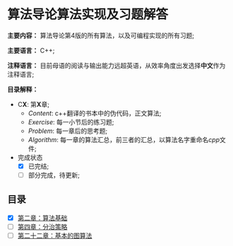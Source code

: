 # 算法导论算法实现及习题解答

**主要内容：** 算法导论第4版的所有算法，以及可编程实现的所有习题;

**主要语言：** C++;

**注释语言：** 目前母语的阅读与输出能力远超英语，从效率角度出发选择**中文**作为注释语言;

**目录解释：**

* C**X**: 第**X**章;
  * *Content*: c++翻译的书本中的伪代码，正文算法;
  * *Exercise*: 每一小节后的练习题;
  * *Problem*: 每一章后的思考题;
  * *Algorithm*: 每一章的算法汇总，前三者的汇总，以算法名字重命名*cpp*文件;
* 完成状态
  * [x] 已完结;
  * [ ] 部分完成，待更新;

## 目录
- [x] [第二章：算法基础](https://github.com/jinjin2017c/CLRS/tree/main/C2)
- [ ] [第四章：分治策略](https://github.com/Jex97/CLRS/tree/main/C4)
- [ ] [第二十二章：基本的图算法](https://github.com/jinjin2017c/CLRS/tree/main/C22)
